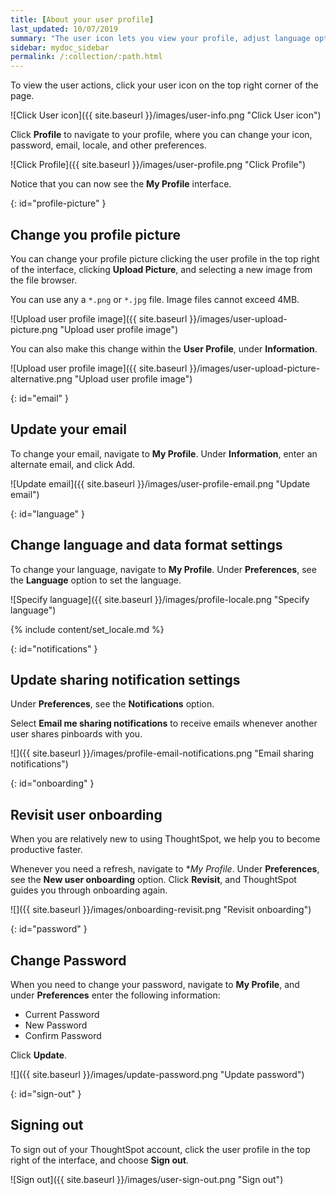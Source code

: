 ```yaml
---
title: [About your user profile]
last_updated: 10/07/2019
summary: "The user icon lets you view your profile, adjust language options, specify notification preferenses, revisit onboarding, or sign out of ThoughtSpot."
sidebar: mydoc_sidebar
permalink: /:collection/:path.html
---
```

To view the user actions, click your user icon on the top right corner of the page.

 ![Click User icon]({{ site.baseurl }}/images/user-info.png "Click User icon")

Click **Profile** to navigate to your profile, where you can change your icon, password, email, locale, and other  preferences.  

![Click Profile]({{ site.baseurl }}/images/user-profile.png "Click Profile")

Notice that you can now see the **My Profile** interface.

{: id="profile-picture" }
## Change you profile picture

You can change your profile picture clicking the user profile in the top right of the interface, clicking **Upload Picture**, and selecting a new image from the file browser.

You can use any a `*.png` or `*.jpg` file. Image files cannot exceed 4MB.

![Upload user profile image]({{ site.baseurl }}/images/user-upload-picture.png "Upload user profile image")

You can also make this change within the **User Profile**, under **Information**.

![Upload user profile image]({{ site.baseurl }}/images/user-upload-picture-alternative.png "Upload user profile image")


{: id="email" }
## Update your email ##

To change your email, navigate to **My Profile**. Under **Information**, enter an alternate email, and click Add.

![Update email]({{ site.baseurl }}/images/user-profile-email.png "Update email")


{: id="language" }
## Change language and data format settings ##

To change your language, navigate to **My Profile**. Under **Preferences**, see the **Language** option to set the language.

![Specify language]({{ site.baseurl }}/images/profile-locale.png "Specify language")

{% include content/set_locale.md %}

{: id="notifications" }
## Update sharing notification settings

Under **Preferences**, see the **Notifications** option.

Select **Email me sharing notifications** to receive emails whenever another user shares pinboards with you.

![]({{ site.baseurl }}/images/profile-email-notifications.png "Email sharing notifications")

{: id="onboarding" }
## Revisit user onboarding ##

When you are relatively new to using ThoughtSpot, we help you to become productive faster.

Whenever you need a refresh, navigate to **My Profile*. Under **Preferences**, see the **New user onboarding** option. Click **Revisit**, and ThoughtSpot guides you through onboarding again.

![]({{ site.baseurl }}/images/onboarding-revisit.png "Revisit onboarding")

{: id="password" }
## Change Password ##

When you need to change your password, navigate to **My Profile**, and under **Preferences** enter the following information:
  - Current Password
  - New Password
  - Confirm Password

Click **Update**.

  ![]({{ site.baseurl }}/images/update-password.png "Update password")

{: id="sign-out" }
## Signing out ##

To sign out of your ThoughtSpot account, click the user profile in the top right of the interface, and choose **Sign out**.

![Sign out]({{ site.baseurl }}/images/user-sign-out.png "Sign out")
